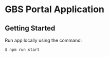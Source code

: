 # GBS Portal Application

## Getting Started

Run app locally using the command:

```
$ npm run start
```